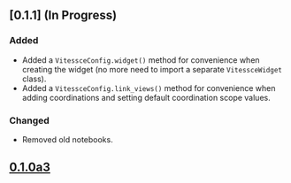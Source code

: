 
## [0.1.1] (In Progress)

### Added
- Added a `VitessceConfig.widget()` method for convenience when creating the widget (no more need to import a separate `VitessceWidget` class).
- Added a `VitessceConfig.link_views()` method for convenience when adding coordinations and setting default coordination scope values.

### Changed
- Removed old notebooks.


## [0.1.0a3](https://pypi.org/project/vitessce/0.1.0a3/)